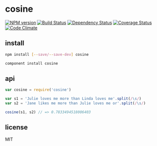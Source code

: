 # cosine

[![NPM version](https://badge.fury.io/js/cosine.png)](http://badge.fury.io/js/cosine)
[![Build Status](https://secure.travis-ci.org/ramitos/cosine.png)](http://travis-ci.org/ramitos/cosine)
[![Dependency Status](https://gemnasium.com/ramitos/cosine.png)](https://gemnasium.com/ramitos/cosine)
[![Coverage Status](https://coveralls.io/repos/ramitos/cosine/badge.png?branch=master)](https://coveralls.io/r/ramitos/cosine?branch=master)
[![Code Climate](https://codeclimate.com/github/ramitos/cosine.png)](https://codeclimate.com/github/ramitos/cosine)

## install

```bash
npm install [--save/--save-dev] cosine
```

```bash
component install cosine
```

## api

```js
var cosine = require('cosine')

var s1 = 'Julie loves me more than Linda loves me'.split(/\s/)
var s2 = 'Jane likes me more than Julie loves me or'.split(/\s/)

cosine(s1, s2) // => 0.7833494518006403
```

## license

MIT